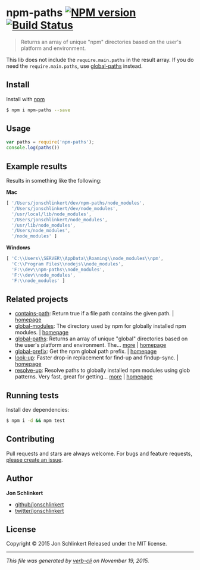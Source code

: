 # npm-paths [![NPM version](https://badge.fury.io/js/npm-paths.svg)](http://badge.fury.io/js/npm-paths)  [![Build Status](https://travis-ci.org/jonschlinkert/npm-paths.svg)](https://travis-ci.org/jonschlinkert/npm-paths)

> Returns an array of unique "npm" directories based on the user's platform and environment.

This lib does not include the `require.main.paths` in the result array. If you do need the `require.main.paths`, use [global-paths](https://github.com/jonschlinkert/global-paths) instead.

## Install

Install with [npm](https://www.npmjs.com/)

```sh
$ npm i npm-paths --save
```

## Usage

```js
var paths = require('npm-paths');
console.log(paths())
```

## Example results

Results in something like the following:

**Mac**

```js
[ '/Users/jonschlinkert/dev/npm-paths/node_modules',
  '/Users/jonschlinkert/dev/node_modules',
  '/usr/local/lib/node_modules',
  '/Users/jonschlinkert/node_modules',
  '/usr/lib/node_modules',
  '/Users/node_modules',
  '/node_modules' ]
```

**Windows**

```js
[ 'C:\\Users\\SERVER\\AppData\\Roaming\\node_modules\\npm',
  'C:\\Program Files\\nodejs\\node_modules',
  'F:\\dev\\npm-paths\\node_modules',
  'F:\\dev\\node_modules',
  'F:\\node_modules' ]
```

## Related projects

* [contains-path](https://www.npmjs.com/package/contains-path): Return true if a file path contains the given path. | [homepage](https://github.com/jonschlinkert/contains-path)
* [global-modules](https://www.npmjs.com/package/global-modules): The directory used by npm for globally installed npm modules. | [homepage](https://github.com/jonschlinkert/global-modules)
* [global-paths](https://www.npmjs.com/package/global-paths): Returns an array of unique "global" directories based on the user's platform and environment. The… [more](https://www.npmjs.com/package/global-paths) | [homepage](https://github.com/jonschlinkert/global-paths)
* [global-prefix](https://www.npmjs.com/package/global-prefix): Get the npm global path prefix. | [homepage](https://github.com/jonschlinkert/global-prefix)
* [look-up](https://www.npmjs.com/package/look-up): Faster drop-in replacement for find-up and findup-sync. | [homepage](https://github.com/jonschlinkert/look-up)
* [resolve-up](https://www.npmjs.com/package/resolve-up): Resolve paths to globally installed npm modules using glob patterns. Very fast, great for getting… [more](https://www.npmjs.com/package/resolve-up) | [homepage](https://github.com/jonschlinkert/resolve-up)

## Running tests

Install dev dependencies:

```sh
$ npm i -d && npm test
```

## Contributing

Pull requests and stars are always welcome. For bugs and feature requests, [please create an issue](https://github.com/jonschlinkert/npm-paths/issues/new).

## Author

**Jon Schlinkert**

+ [github/jonschlinkert](https://github.com/jonschlinkert)
+ [twitter/jonschlinkert](http://twitter.com/jonschlinkert)

## License

Copyright © 2015 Jon Schlinkert
Released under the MIT license.

***

_This file was generated by [verb-cli](https://github.com/assemble/verb-cli) on November 19, 2015._